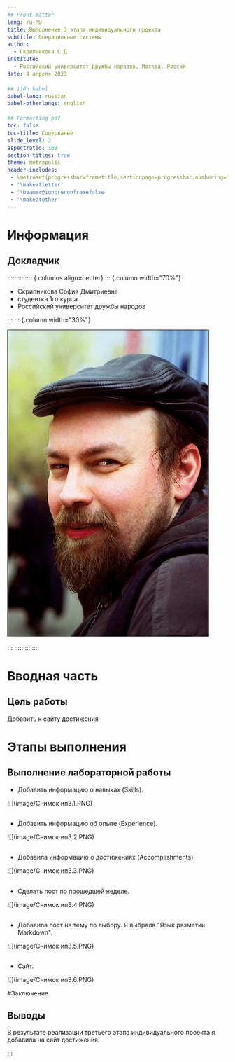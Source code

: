 ```yaml
---
## Front matter
lang: ru-RU
title: Выполнение 3 этапа индивидуального проекта
subtitle: Операционные системы
author:
  - Скрипникова С.Д
institute:
  - Российский университет дружбы народов, Москва, Россия
date: 8 апреля 2023

## i18n babel
babel-lang: russian
babel-otherlangs: english

## Formatting pdf
toc: false
toc-title: Содержание
slide_level: 2
aspectratio: 169
section-titles: true
theme: metropolis
header-includes:
 - \metroset{progressbar=frametitle,sectionpage=progressbar,numbering=fraction}
 - '\makeatletter'
 - '\beamer@ignorenonframefalse'
 - '\makeatother'
---
```


# Информация

## Докладчик

:::::::::::::: {.columns align=center}
::: {.column width="70%"}

  * Скрипникова София Дмитриевна
  * студентка 1го курса
  * Российский университет дружбы народов

:::
::: {.column width="30%"}

![](./image/kulyabov.jpg)

:::
::::::::::::::

# Вводная часть

## Цель работы

Добавить к сайту достижения

# Этапы выполнения

## Выполнение лабораторной работы

- Добавить информацию о навыках (Skills).

![](image/Снимок ип3.1.PNG)

##

- Добавить информацию об опыте (Experience).

![](image/Снимок ип3.2.PNG)

##

- Добавила информацию о достижениях (Accomplishments). 

![](image/Снимок ип3.3.PNG)

##

- Сделать пост по прошедшей неделе.

![](image/Снимок ип3.4.PNG)

##

- Добавила пост на тему по выбору. Я выбрала "Язык разметки Markdown".

![](image/Снимок ип3.5.PNG)

## 

- Сайт.

![](image/Снимок ип3.6.PNG)

#Заключение 

## Выводы

В результате реализации третьего этапа индивидуального проекта я добавила на сайт достижения.

:::

